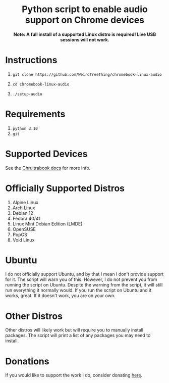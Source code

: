 <h1 align="center">Python script to enable audio support on Chrome devices</h1>

<h4 align="center">Note: A full install of a supported Linux distro is required! Live USB sessions will not work.</h4>

# Instructions
1.     git clone https://github.com/WeirdTreeThing/chromebook-linux-audio
2.     cd chromebook-linux-audio
3.     ./setup-audio

# Requirements
1. `python 3.10`
2. `git`

# Supported Devices
See the [Chrultrabook docs](https://docs.chrultrabook.com/docs/firmware/supported-devices.html) for more info.

# Officially Supported Distros
1. Alpine Linux
2. Arch Linux
3. Debian 12
4. Fedora 40/41
5. Linux Mint Debian Edition (LMDE)
6. OpenSUSE
7. PopOS
8. Void Linux

# Ubuntu
I do not officially support Ubuntu, and by that I mean I don't provide support for it. The script will warn you of this. However, I do not prevent you from running the script on Ubuntu. Despite the warning from the script, it will still run everything it normally would. If you run the script on Ubuntu and it works, great. If it doesn't work, you are on your own.

# Other Distros
Other distros will likely work but will require you to manually install packages. The script will print a list of any packages you may need to install.

# Donations
If you would like to support the work I do, consider donating [here](https://paypal.me/weirdtreething).
